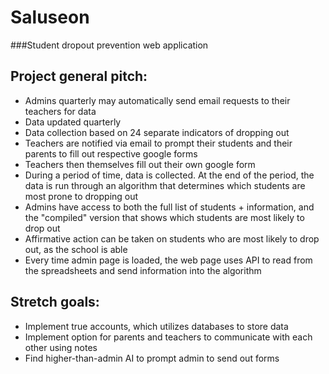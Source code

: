 # Saluseon

###Student dropout prevention web application

## Project general pitch:
* Admins quarterly may automatically send email requests to their teachers for data
* Data updated quarterly 
* Data collection based on 24 separate indicators of dropping out
* Teachers are notified via email to prompt their students and their parents to fill out respective google forms
* Teachers then themselves fill out their own google form
* During a period of time, data is collected. At the end of the period, the data is run through an algorithm that determines which students are most prone to dropping out
* Admins have access to both the full list of students + information, and the "compiled" version that shows which students are most likely to drop out
* Affirmative action can be taken on students who are most likely to drop out, as the school is able
* Every time admin page is loaded, the web page uses API to read from the spreadsheets and send information into the algorithm

## Stretch goals:
* Implement true accounts, which utilizes databases to store data
* Implement option for parents and teachers to communicate with each other using notes
* Find higher-than-admin AI to prompt admin to send out forms 
